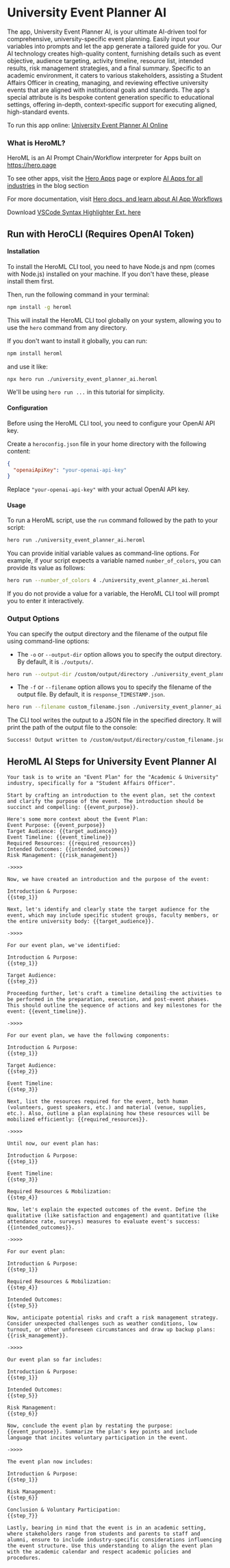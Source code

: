 # University Event Planner AI

The app, University Event Planner AI, is your ultimate AI-driven tool for comprehensive, university-specific event planning. Easily input your variables into prompts and let the app generate a tailored guide for you. Our AI technology creates high-quality content, furnishing details such as event objective, audience targeting, activity timeline, resource list, intended results, risk management strategies, and a final summary. Specific to an academic environment, it caters to various stakeholders, assisting a Student Affairs Officer in creating, managing, and reviewing effective university events that are aligned with institutional goals and standards. The app's special attribute is its bespoke content generation specific to educational settings, offering in-depth, context-specific support for executing aligned, high-standard events.

To run this app online: [University Event Planner AI Online](https://hero.page/app/university-event-planner-ai-ai-driven-university-event-strategy/CvJwwLjuJr1tFnMoCtOP)

### What is HeroML?
HeroML is an AI Prompt Chain/Workflow interpreter for Apps built on https://hero.page 

To see other apps, visit the [Hero Apps](https://hero.page/apps) page or explore [AI Apps for all industries](https://hero.page/blog) in the blog section

For more documentation, visit [Hero docs, and learn about AI App Workflows](https://hero.page/tutorials/introduction-to-heroml)

Download [VSCode Syntax Highlighter Ext. here](https://marketplace.visualstudio.com/items?itemName=hero-page.heroml)

## Run with HeroCLI (Requires OpenAI Token)

#### Installation

To install the HeroML CLI tool, you need to have Node.js and npm (comes with Node.js) installed on your machine. If you don't have these, please install them first. 

Then, run the following command in your terminal:

```bash
npm install -g heroml
```

This will install the HeroML CLI tool globally on your system, allowing you to use the `hero` command from any directory.

If you don't want to install it globally, you can run:

```bash
npm install heroml
```

and use it like:

```bash
npx hero run ./university_event_planner_ai.heroml
```

We'll be using `hero run ...` in this tutorial for simplicity.

#### Configuration

Before using the HeroML CLI tool, you need to configure your OpenAI API key. 

Create a `heroconfig.json` file in your home directory with the following content:

```json
{
  "openaiApiKey": "your-openai-api-key"
}
```

Replace `"your-openai-api-key"` with your actual OpenAI API key.

#### Usage

To run a HeroML script, use the `run` command followed by the path to your script:

```bash
hero run ./university_event_planner_ai.heroml
```

You can provide initial variable values as command-line options. For example, if your script expects a variable named `number_of_colors`, you can provide its value as follows:

```bash
hero run --number_of_colors 4 ./university_event_planner_ai.heroml
```

If you do not provide a value for a variable, the HeroML CLI tool will prompt you to enter it interactively.

### Output Options

You can specify the output directory and the filename of the output file using command-line options:

- The `-o` or `--output-dir` option allows you to specify the output directory. By default, it is `./outputs/`.

```bash
hero run --output-dir /custom/output/directory ./university_event_planner_ai.heroml
```

- The `-f` or `--filename` option allows you to specify the filename of the output file. By default, it is `response_TIMESTAMP.json`.

```bash
hero run --filename custom_filename.json ./university_event_planner_ai.heroml
```

The CLI tool writes the output to a JSON file in the specified directory. It will print the path of the output file to the console:

```bash
Success! Output written to /custom/output/directory/custom_filename.json
```


## HeroML AI Steps for University Event Planner AI
```
Your task is to write an "Event Plan" for the "Academic & University" industry, specifically for a "Student Affairs Officer". 

Start by crafting an introduction to the event plan, set the context and clarify the purpose of the event. The introduction should be succinct and compelling: {{event_purpose}}.

Here's some more context about the Event Plan:
Event Purpose: {{event_purpose}}
Target Audience: {{target_audience}}
Event Timeline: {{event_timeline}}
Required Resources: {{required_resources}}
Intended Outcomes: {{intended_outcomes}}
Risk Management: {{risk_management}}

->>>>

Now, we have created an introduction and the purpose of the event:

Introduction & Purpose:
{{step_1}}

Next, let's identify and clearly state the target audience for the event, which may include specific student groups, faculty members, or the entire university body: {{target_audience}}.

->>>>

For our event plan, we've identified:

Introduction & Purpose:
{{step_1}}

Target Audience:
{{step_2}}

Proceeding further, let's craft a timeline detailing the activities to be performed in the preparation, execution, and post-event phases. This should outline the sequence of actions and key milestones for the event: {{event_timeline}}.

->>>>

For our event plan, we have the following components:

Introduction & Purpose:
{{step_1}}

Target Audience:
{{step_2}}

Event Timeline:
{{step_3}}

Next, list the resources required for the event, both human (volunteers, guest speakers, etc.) and material (venue, supplies, etc.). Also, outline a plan explaining how these resources will be mobilized efficiently: {{required_resources}}.

->>>>

Until now, our event plan has:

Introduction & Purpose:
{{step_1}}

Event Timeline:
{{step_3}}

Required Resources & Mobilization:
{{step_4}}

Now, let's explain the expected outcomes of the event. Define the qualitative (like satisfaction and engagement) and quantitative (like attendance rate, surveys) measures to evaluate event's success: {{intended_outcomes}}.

->>>>

For our event plan:

Introduction & Purpose:
{{step_1}}

Required Resources & Mobilization:
{{step_4}}

Intended Outcomes:
{{step_5}}

Now, anticipate potential risks and craft a risk management strategy. Consider unexpected challenges such as weather conditions, low turnout, or other unforeseen circumstances and draw up backup plans: {{risk_management}}.

->>>>

Our event plan so far includes:

Introduction & Purpose:
{{step_1}}

Intended Outcomes:
{{step_5}}

Risk Management:
{{step_6}}

Now, conclude the event plan by restating the purpose: {{event_purpose}}. Summarize the plan's key points and include language that incites voluntary participation in the event.

->>>>

The event plan now includes:

Introduction & Purpose:
{{step_1}}

Risk Management:
{{step_6}}

Conclusion & Voluntary Participation:
{{step_7}}

Lastly, bearing in mind that the event is in an academic setting, where stakeholders range from students and parents to staff and alumni, ensure to include industry-specific considerations influencing the event structure. Use this understanding to align the event plan with the academic calendar and respect academic policies and procedures.


```

